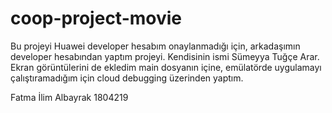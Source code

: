 # coop-project-movie
 
Bu projeyi Huawei developer hesabım onaylanmadığı için, arkadaşımın developer hesabından yaptım projeyi. Kendisinin ismi Sümeyya Tuğçe Arar. Ekran görüntülerini de ekledim main dosyanın içine, emülatörde uygulamayı çalıştıramadığım için cloud debugging üzerinden yaptım. 

Fatma İlim Albayrak 1804219
